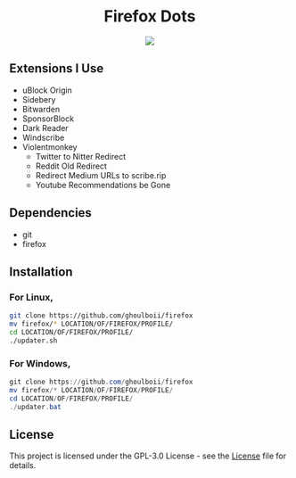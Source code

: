 <h1 align="center">Firefox Dots</h1>

<p align="center">
  <img src="https://github.com/GhoulBoii/firefox/assets/78494833/4d3f5615-0f67-43c6-97c8-b596aff7bbe9" />
</p>

## Extensions I Use

- uBlock Origin
- Sidebery
- Bitwarden
- SponsorBlock
- Dark Reader
- Windscribe
- Violentmonkey
  - Twitter to Nitter Redirect
  - Reddit Old Redirect
  - Redirect Medium URLs to scribe.rip
  - Youtube Recommendations be Gone

## Dependencies

- git
- firefox

## Installation

### For Linux,
```bash
git clone https://github.com/ghoulboii/firefox
mv firefox/* LOCATION/OF/FIREFOX/PROFILE/
cd LOCATION/OF/FIREFOX/PROFILE/
./updater.sh
```

### For Windows,
```powershell
git clone https://github.com/ghoulboii/firefox
mv firefox/* LOCATION/OF/FIREFOX/PROFILE/
cd LOCATION/OF/FIREFOX/PROFILE/
./updater.bat
```

## License

This project is licensed under the GPL-3.0 License - see the [License](LICENSE.md) file for details.
